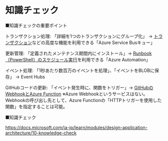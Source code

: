 # 知識チェック

■知識チェックの重要ポイント

トランザクション処理: 「詳細を1つのトランザクションにグループ化」 → [トランザクション](https://docs.microsoft.com/ja-jp/azure/service-bus-messaging/service-bus-transactions)などの高度な機能を利用できる「Azure Service Busキュー」

更新管理: 「定義されたメンテナンス期間内にインストール」→ [Runbook（PowerShell）のスケジュール実行](https://docs.microsoft.com/ja-jp/azure/automation/shared-resources/schedules)を利用できる「Azure Automation」

イベント処理: 「1秒あたり数百万のイベントを処理」、「イベントをBLOBに保存」 → Event Hubs

GitHubコードの更新: 「イベント発生時に、関数をトリガー」→ [GitHubのWebhookとAzure Function](https://docs.microsoft.com/ja-jp/learn/modules/monitor-github-events-with-a-function-triggered-by-a-webhook/) ※Azure Webhookというサービスはない。Webhookの呼び出し先として、Azure Functionの「HTTPトリガーを使用した関数」を指定することは可能。

■知識チェック

https://docs.microsoft.com/ja-jp/learn/modules/design-application-architecture/10-knowledge-check
